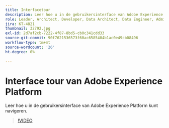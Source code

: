 ```yaml
---
title: Interfacetour
description: Leer hoe u in de gebruikersinterface van Adobe Experience Platform kunt navigeren.
role: Leader, Architect, Developer, Data Architect, Data Engineer, Admin, User
jira: KT-4821
thumbnail: 32792.jpg
exl-id: 2d7af2cb-7222-4f87-8bd5-cb0c341cdd33
source-git-commit: 90f7621536573f60ac6585404b1ac0e49cb08496
workflow-type: tm+mt
source-wordcount: '26'
ht-degree: 0%

---
```


# Interface tour van Adobe Experience Platform

Leer hoe u in de gebruikersinterface van Adobe Experience Platform kunt navigeren.

>[!VIDEO](https://video.tv.adobe.com/v/32792?quality=12&learn=on)

